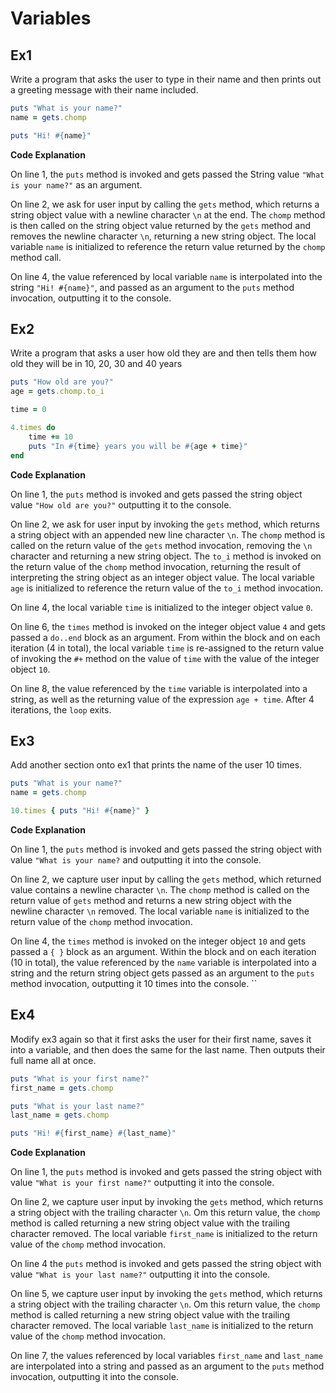 # Variables

## Ex1

Write a program that asks the user to type in their name and then prints out a greeting message with their name included.

```ruby
puts "What is your name?"
name = gets.chomp

puts "Hi! #{name}"
```

**Code Explanation**

On line 1,  the `puts` method is invoked and gets passed the String value `"What is your name?"` as an argument.

On line 2, we ask for user input by calling the `gets` method, which returns a string object value with a newline character `\n` at the end. The `chomp` method is then called on the string object value returned by the `gets` method and removes the newline character `\n`, returning a new string object. The local variable `name` is initialized to reference the return value returned by the `chomp` method call.

On line 4, the value referenced by local variable `name` is interpolated into the string `"Hi! #{name}"`, and passed as an argument to the `puts` method invocation, outputting it to the console.


## Ex2

Write a program that asks a user how old they are and then tells them how old they will be in 10, 20, 30 and 40 years

```ruby
puts "How old are you?"
age = gets.chomp.to_i

time = 0

4.times do
	time += 10
	puts "In #{time} years you will be #{age + time}"
end
```

**Code Explanation**

On line 1, the `puts` method is invoked and gets passed the string object value `"How old are you?"` outputting it to the console.

On line 2, we ask for user input by invoking the `gets` method, which returns a string object with an appended new line character `\n`. The `chomp` method is called on the return value of the `gets` method invocation, removing the `\n` character and returning a new string object. The `to_i` method is invoked on the return value of the `chomp` method invocation, returning the result of interpreting the string object as an integer object value. The local variable `age` is initialized to reference the return value of the `to_i` method invocation.

On line 4, the local variable `time` is initialized to the integer object value `0`.

On line 6, the `times` method is invoked on the integer object value `4` and gets passed a `do..end` block as an argument. From within the block and on each iteration (4 in total), the local variable `time` is re-assigned to the return value of invoking the `#+` method on the value of `time` with the value of the integer object `10`.

On line 8, the value referenced by the `time` variable is interpolated into a string, as well as the returning value of the expression `age + time`. After 4 iterations, the `loop` exits.
## Ex3

Add another section onto ex1 that prints the name of the user 10 times.

```ruby
puts "What is your name?"
name = gets.chomp

10.times { puts "Hi! #{name}" }
```

**Code Explanation**

On line 1, the `puts` method is invoked and gets passed the string object with value `"What is your name?` and outputting it into the console.

On line 2, we capture user input by calling the `gets` method, which returned value contains a newline character `\n`. The `chomp` method is called on the return value of `gets` method and returns a new string object with the newline character `\n` removed. The local variable `name` is initialized to the return value of the `chomp` method invocation.

On line 4, the `times` method is invoked on the integer object `10` and gets passed a `{ }` block as an argument. Within the block and on each iteration (10 in total), the value referenced by the `name` variable is interpolated into a string and the return string object gets passed as an argument to the `puts` method invocation, outputting it 10 times into the console. ``
## Ex4

Modify ex3 again so that it first asks the user for their first name, saves it into a variable, and then does the same for the last name. Then outputs their full name all at once.

```ruby
puts "What is your first name?"
first_name = gets.chomp

puts "What is your last name?"
last_name = gets.chomp

puts "Hi! #{first_name} #{last_name}"
```

**Code Explanation**

On line 1, the `puts` method is invoked and gets passed the string object with value `"What is your first name?"` outputting it into the console.

On line 2, we capture user input by invoking the `gets` method, which returns a string object with the trailing character `\n`. Om this return value, the `chomp` method is called returning a new string object value with the trailing character removed. The local variable `first_name` is initialized to the return value of the `chomp` method invocation.

On line 4 the `puts` method is invoked and gets passed the string object with value `"What is your last name?"` outputting it into the console.

On line 5, we capture user input by invoking the `gets` method, which returns a string object with the trailing character `\n`. Om this return value, the `chomp` method is called returning a new string object value with the trailing character removed. The local variable `last_name` is initialized to the return value of the `chomp` method invocation.

On line 7, the values referenced by local variables `first_name` and `last_name` are interpolated into a string and passed as an argument to the `puts` method invocation, outputting it into the console.

